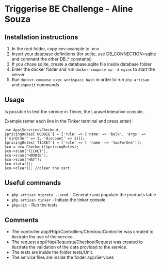 # Triggerise BE Challenge  - Aline Souza

## Installation instructions
1. In the root folder, copy env-example to .env
2. Insert your database definitions (for sqlite, use DB_CONNECTION=sqlite and comment the other DB_* constants)
3. If you chose sqlite, create a database.sqlite file inside database folder
4. Enter the docker folder and run `docker-compose up -d nginx` to start the server
5. Run `docker-compose exec workspace bash` in order to run `php artisan` and `phpunit` commands

## Usage
Is possible to test the service in Tinker, the Laravel interative console.

Example (enter each line in the Tinker terminal and press enter):

``` 
use App\Services\Checkout;
$pricingRules['HOODIE'] = ['rule' => ['name' => 'bulk', 'args' => ['minOrder' => 3, 'discount' => 1]]];
$pricingRules['TICKET'] = ['rule' => [ 'name' => 'twoForOne']];
$co = new Checkout($pricingRules);
$co->scan("TICKET");
$co->scan("HOODIE");
$co->scan("HAT");
$co->total();
$co->clear(); //clear the cart 
```
   
## Useful commands
* `php artisan migrate --seed` - Generate and populate the products table
* `php artisan tinker` - Initiate the tinker console
* `phpunit` - Run the tests

## Comments
* The controller app/Http/Controllers/CheckoutController was created to ilustrate the use of the service.
* The request app/Http/Requests/CheckoutRequest was created to ilustrate the validation of the data provided to the service.
* The tests are inside the folder tests/Unit.
* The service files are inside the folder app/Services

